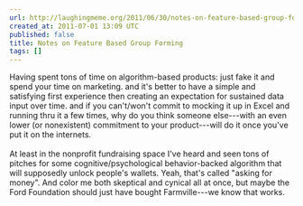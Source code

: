 ```yaml
---
url: http://laughingmeme.org/2011/06/30/notes-on-feature-based-group-forming/
created_at: 2011-07-01 13:09 UTC
published: false
title: Notes on Feature Based Group Forming
tags: []
---
```


Having spent tons of time on algorithm-based products: just fake it and spend your time on marketing. and it's better to have a simple and satisfying first experience then creating an expectation for sustained data input over time. and if you can't/won't commit to mocking it up in Excel and running thru it a few times, why do you think someone else---with an even lower (or nonexistent) commitment to your product---will do it once you've put it on the internets. <br><br>At least in the nonprofit fundraising space I've heard and seen tons of pitches for some cognitive/psychological behavior-backed algorithm that will supposedly unlock people's wallets. Yeah, that's called "asking for money". And color me both skeptical and cynical all at once, but maybe the Ford Foundation should just have bought Farmville---we know that works.
